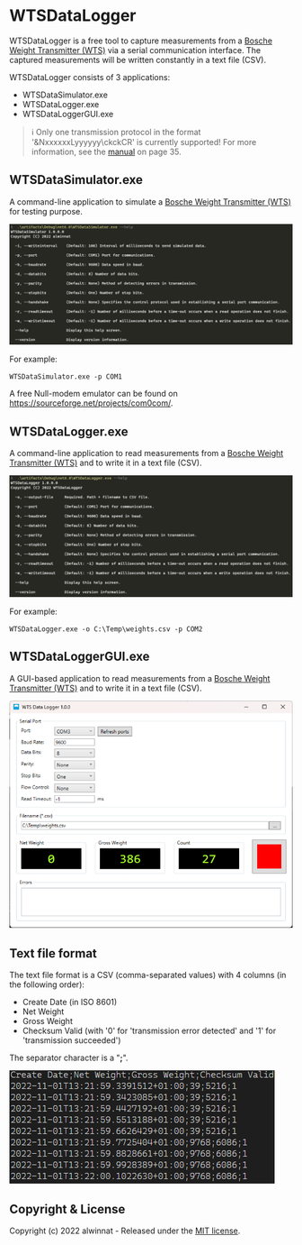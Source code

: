 # WTSDataLogger

WTSDataLogger is a free tool to capture measurements from a [Bosche Weight Transmitter (WTS)](https://www.bosche.eu/en/scale-components/weighing-indicators/indicators/weight-transmitter-wts) via a serial communication interface. The captured measurements will be written constantly in a text file (CSV).  

WTSDataLogger consists of 3 applications:

* WTSDataSimulator.exe
* WTSDataLogger.exe
* WTSDataLoggerGUI.exe

> :information_source: Only one transmission protocol in the format '&NxxxxxxLyyyyyy\ckckCR' is currently supported! For more information, see the [manual](https://www.bosche.eu/media/pdf/d1/de/3d/WTS_manual_de.pdf) on page 35. 

## WTSDataSimulator.exe

A command-line application to simulate a [Bosche Weight Transmitter (WTS)](https://www.bosche.eu/en/scale-components/weighing-indicators/indicators/weight-transmitter-wts) for testing purpose.

![WTSDataSimulator Help](docs/WTSDataSimulator_Help.png "WTSDataSimulator Help")

For example:
```Batchfile
WTSDataSimulator.exe -p COM1
```

A free Null-modem emulator can be found on https://sourceforge.net/projects/com0com/.

## WTSDataLogger.exe

A command-line application to read measurements from a [Bosche Weight Transmitter (WTS)](https://www.bosche.eu/en/scale-components/weighing-indicators/indicators/weight-transmitter-wts) and to write it in a text file (CSV).

![WTSDataLogger Help](docs/WTSDataLogger_Help.png "WTSDataLogger Help")

For example:
```Batchfile
WTSDataLogger.exe -o C:\Temp\weights.csv -p COM2
```

## WTSDataLoggerGUI.exe

A GUI-based application to read measurements from a [Bosche Weight Transmitter (WTS)](https://www.bosche.eu/en/scale-components/weighing-indicators/indicators/weight-transmitter-wts) and to write it in a text file (CSV).

![WTSDataLogger Screenshot](docs/WTSDataLoggerGUI_Screenshot.png "WTSDataLogger Screenshot")

## Text file format

The text file format is a CSV (comma-separated values) with 4 columns (in the following order):

* Create Date (in ISO 8601)
* Net Weight
* Gross Weight
* Checksum Valid (with '0' for 'transmission error detected' and '1' for 'transmission succeeded')

The separator character is a "__;__".

![CSV Format](docs/CSV_Format.png "CSV Format")

## Copyright & License

Copyright (c) 2022 alwinnat - Released under the [MIT license](LICENSE).